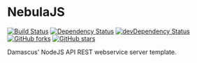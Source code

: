 # NebulaJS
[![Build Status](https://travis-ci.com/damascus-mx/Nebula.svg?branch=development)](https://travis-ci.com/damascus-mx/Nebula)
 [![Dependency Status](https://david-dm.org/damascus-mx/Nebula.svg)](https://david-dm.org/damascus-mx/Nebula)
 [![devDependency Status](https://david-dm.org/damascus-mx/Nebula/dev-status.svg)](https://david-dm.org/damascus-mx/Nebula?type=dev)
 [![GitHub forks](https://img.shields.io/github/forks/damascus-mx/Nebula.svg?style=social&label=Fork)](https://github.com/damascus-mx/Nebula/fork)
 [![GitHub stars](https://img.shields.io/github/stars/damascus-mx/Nebula.svg?style=social&label=Star)](https://github.com/damascus-mx/Nebula) 


Damascus' NodeJS API REST webservice server template.
